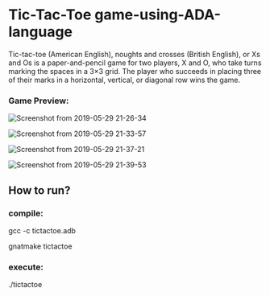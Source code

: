 # Tic-Tac-Toe game-using-ADA-language
Tic-tac-toe (American English), noughts and crosses (British English), or Xs and Os is a paper-and-pencil game for two players, X and O, who take turns marking the spaces in a 3×3 grid. The player who succeeds in placing three of their marks in a horizontal, vertical, or diagonal row wins the game. 

### Game Preview:
![Screenshot from 2019-05-29 21-26-34](https://user-images.githubusercontent.com/29921692/58572061-9b8db880-8258-11e9-993c-0bc84bf7fb16.png)

![Screenshot from 2019-05-29 21-33-57](https://user-images.githubusercontent.com/29921692/58572653-b57bcb00-8259-11e9-98d2-08d3e8d3fafa.png)

![Screenshot from 2019-05-29 21-37-21](https://user-images.githubusercontent.com/29921692/58572887-2e7b2280-825a-11e9-9604-64e5ccfcd3cb.png)

![Screenshot from 2019-05-29 21-39-53](https://user-images.githubusercontent.com/29921692/58573032-7ef28000-825a-11e9-8910-13e541954b99.png)


## How to run?
### compile:
gcc -c tictactoe.adb

gnatmake tictactoe

### execute:
./tictactoe
